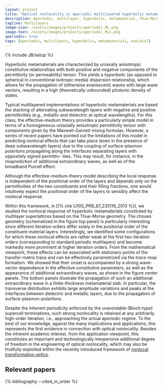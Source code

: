 ```yaml
---
layout: project
title: "Optical nonlocality in aperiodic multilayered hyperbolic metamaterials"
description: Aperiodic, multilayer, hyperbolic, metamaterial, Thue-Morse, nonlocal
tagline: Multilayers
image-icon: /assets/images/projects/aperiodic_ML.png
image-text: /assets/images/projects/aperiodic_ML1.png
aperiodic: true
tags: [aperiodic, multilayers, hyperbolic, metamaterials, nonlocal]
---
```

{% include JB/setup %}

Hyperbolic metamaterials are characterized by uniaxally 
anisotropic constitutive relationships with both positive and negative 
components of the permittivity (or permeability) tensor. 
This yields a *hyperbolic* (as opposed to spherical in conventional isotropic media) 
dispersion relationship, which allows for the propagation of (otherwise evanescent) 
waves with large wave vectors, resulting in a high (theoretically unbounded) photonic density of states. 

Typical multilayered implementations of hyperbolic metamaterials are based 
the stacking of alternating subwavelength layers with negative and positive permittivities 
(e.g., metallic and dielectric at optical wavelengths). For this class, the effective-medium theory
 provides a particularly simple model in terms of a homogeneous uniaxially anisotropic 
 permittivity tensor with components given by the Maxwell-Garnett mixing formulas. 
 However, a series of recent papers have pointed out the limitations of this model 
 in predicting nonlocal effects that can take place (even in the presence of deep subwavelength layers) 
 due to the coupling of surface-plasmon polaritons propagating along the interfaces separating 
 layers with oppositely signed permittiv- ities. This may result, for instance, 
 in the misprediction of additional extraordinary waves, as well as of the broadband Purcell effect.
 
 Although the effective-medium-theory model describing the local response is independent of the positional 
 order of the layers and depends only on the permittivities of the two constituents and their filling fractions, 
one would intuitively expect the positional order of the layers to sensibly affect the nonlocal response. 

Within this framework, in [{% cite IJ105_PRB_87_235116_2013 %}], we studied the nonlocal response of hyperbolic metamaterials 
constituted by multilayer superlattices based on the Thue-Morse geometry.
The chosen geometry (schematized in the figure top panel) is particularly interesting since different iteration orders differ solely 
in the positional order of the constituent material layers. Interestingly, we identified some configurations 
for which these nonlocal effects are rather weak at the first two iteration orders 
(corresponding to standard periodic multilayers) and become markedly more prominent at higher 
iteration orders.
From the mathematical viewpoint, these effects can be associated with stationary points of the transfer-matrix 
trace and can be effectively parametrized via the *trace-map* formalism. We showed that their onset is accompanied 
by a strong wave-vector dependence in the effective constitutive parameters, as well as 
the appearance of 
additional extraordinary waves, as shown in the figure center panels. The bottom panels 
illustrate the propagation of such an additional extraordinary wave in a finite-thickness metamaterial slab. 
In particular, the transverse distribution exhibits large amplitude variations and peaks at the interfaces between dielectric
and metallic layers, due to the propagation of surface-plasmon-polaritons.

Despite the inherent periodicity enforced by the unavoidable (Bloch-type) supercell terminations, such strong nonlocality 
is retained at any arbitrarily high-order iteration, i.e., approaching the actual aperiodic regime. 
To the best of our knowledge, against the many implications and applications, 
this represents the first evidence in connection with optical nonlocality. Besides the inherent academic interest, 
from the application viewpoint, this constitutes an important and technologically inexpensive additional 
degree of freedom in the engineering of optical nonlocality, which may also be fruitfully exploited within 
the recently introduced framework of [nonlocal transformation optics].

[nonlocal transformation optics]: /projects/nonlocal-effects




## Relevant papers
{% bibliography --cited_in_order %}